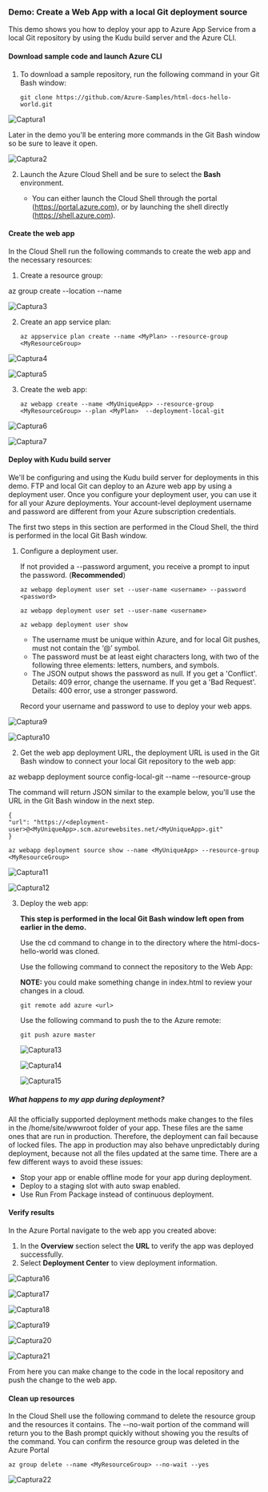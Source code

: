 ### Demo: Create a Web App with a local Git deployment source

This demo shows you how to deploy your app to Azure App Service from a local Git repository by using the Kudu build server and the Azure CLI.

#### Download sample code and launch Azure CLI

1. To download a sample repository, run the following command in your Git Bash window:

   

   ```
   git clone https://github.com/Azure-Samples/html-docs-hello-world.git
   ```

![Captura1](images/Captura1.PNG)


   Later in the demo you'll be entering more commands in the Git Bash window so be sure to leave it open.

   
![Captura2](images/Captura2.PNG)


2. Launch the Azure Cloud Shell and be sure to select the **Bash** environment.

   - You can either launch the Cloud Shell through the portal (https://portal.azure.com), or by launching the shell directly (https://shell.azure.com).

#### Create the web app

In the Cloud Shell run the following commands to create the web app and the necessary resources:


1. Create a resource group:

az group create --location <MyLocation> --name <MyResourceGroup>

![Captura3](images/Captura3.PNG)

2. Create an app service plan:

   ```
   az appservice plan create --name <MyPlan> --resource-group <MyResourceGroup>
   ```

![Captura4](images/Captura4.PNG)

![Captura5](images/Captura5.PNG)


3. Create the web app:

   ```
   az webapp create --name <MyUniqueApp> --resource-group <MyResourceGroup> --plan <MyPlan>  --deployment-local-git
   ```
   
![Captura6](images/Captura6.PNG)

![Captura7](images/Captura7.PNG)


#### Deploy with Kudu build server

We'll be configuring and using the Kudu build server for deployments in this demo. FTP and local Git can deploy to an Azure web app by using a deployment user. Once you configure your deployment user, you can use it for all your Azure deployments. Your account-level deployment username and password are different from your Azure subscription credentials.

The first two steps in this section are performed in the Cloud Shell, the third is performed in the local Git Bash window.

1. Configure a deployment user.

   If not provided a --password argument, you receive a prompt to input the password. (**Recommended**)

   ```
   az webapp deployment user set --user-name <username> --password <password>
   
   az webapp deployment user set --user-name <username>
   ```

   ```
   az webapp deployment user show
   ```

   - The username must be unique within Azure, and for local Git pushes, must not contain the ‘@’ symbol.
   - The password must be at least eight characters long, with two of the following three elements: letters, numbers, and symbols.
   - The JSON output shows the password as null. If you get a 'Conflict'. Details: 409 error, change the username. If you get a 'Bad Request'. Details: 400 error, use a stronger password.

   Record your username and password to use to deploy your web apps.

![Captura9](images/Captura9.PNG)

![Captura10](images/Captura10.PNG)


2. Get the web app deployment URL, the deployment URL is used in the Git Bash window to connect your local Git repository to the web app:

az webapp deployment source config-local-git --name <MyUniqueApp> --resource-group <MyResourceGroup>
   

   The command will return JSON similar to the example below, you'll use the URL in the Git Bash window in the next step.

   ```
{
   "url": "https://<deployment-user>@<MyUniqueApp>.scm.azurewebsites.net/<MyUniqueApp>.git"
   }
   ```
   
   ```
az webapp deployment source show --name <MyUniqueApp> --resource-group <MyResourceGroup>
   ```

![Captura11](images/Captura11.PNG)

![Captura12](images/Captura12.PNG)
   
   

3. Deploy the web app:

   **This step is performed in the local Git Bash window left open from earlier in the demo.**

   Use the cd command to change in to the directory where the html-docs-hello-world was cloned.

   Use the following command to connect the repository to the Web App:

   **NOTE:** you could make something change in index.html to review your changes in a cloud.
   
   ```
   git remote add azure <url>
   ```

   Use the following command to push the to the Azure remote:
   
   ```
   git push azure master
   ```
   
   ![Captura13](images/Captura13.PNG)

   ![Captura14](images/Captura14.PNG)

   ![Captura15](images/Captura15.PNG)

##### What happens to my app during deployment?

All the officially supported deployment methods make changes to the files in the /home/site/wwwroot folder of your app. These files are the same ones that are run in production. Therefore, the deployment can fail because of locked files. The app in production may also behave unpredictably during deployment, because not all the files updated at the same time. There are a few different ways to avoid these issues:

- Stop your app or enable offline mode for your app during deployment.
- Deploy to a staging slot with auto swap enabled.
- Use Run From Package instead of continuous deployment.

#### Verify results

In the Azure Portal navigate to the web app you created above:

1. In the **Overview** section select the **URL** to verify the app was deployed successfully.
2. Select **Deployment Center** to view deployment information.

![Captura16](images/Captura16.PNG)

![Captura17](images/Captura17.PNG)

![Captura18](images/Captura18.PNG)

![Captura19](images/Captura19.PNG)

![Captura20](images/Captura20.PNG)

![Captura21](images/Captura21.PNG)

From here you can make change to the code in the local repository and push the change to the web app.

#### Clean up resources

In the Cloud Shell use the following command to delete the resource group and the resources it contains. The --no-wait portion of the command will return you to the Bash prompt quickly without showing you the results of the command. You can confirm the resource group was deleted in the Azure Portal

```
az group delete --name <MyResourceGroup> --no-wait --yes
```
![Captura22](images/Captura22.PNG)
